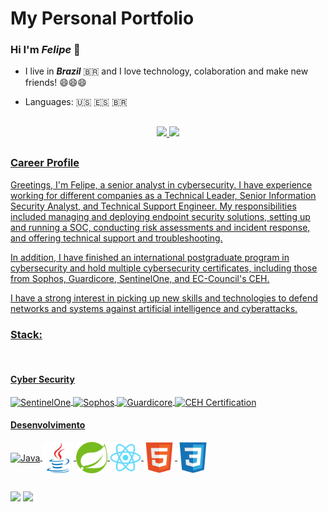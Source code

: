 # My Personal Portfolio

### Hi I'm <i><b>Felipe</b></i> 👋

- I live in <i><b>Brazil</b></i> 🇧🇷 and I love technology, colaboration and make new friends! 😄😄😄
- Languages: 🇺🇸 🇪🇸 🇧🇷

  ##

<div align="center">
  <a href="https://github.com/felipemartins210">
  <img height="180em" src="https://github-readme-stats.vercel.app/api?username=felipemartins210&show_icons=true&theme=react&include_all_commits=true&count_private=true"/>
  <img height="180em" src="https://github-readme-stats.vercel.app/api/top-langs/?username=felipemartins210&layout=compact&langs_count=7&theme=react"/>
</div>
  
  ##

### Career Profile

Greetings, I'm Felipe, a senior analyst in cybersecurity. I have experience working for different companies as a Technical Leader, Senior Information Security Analyst, and Technical Support Engineer. My responsibilities included managing and deploying endpoint security solutions, setting up and running a SOC, conducting risk assessments and incident response, and offering technical support and troubleshooting.

In addition, I have finished an international postgraduate program in cybersecurity and hold multiple cybersecurity certificates, including those from Sophos, Guardicore, SentinelOne, and EC-Council's CEH.

I have a strong interest in picking up new skills and technologies to defend networks and systems against artificial intelligence and cyberattacks. 
  
  ### Stack:
  
  <div style="display: inline_block"><br>
  <h4>Cyber Security</h4>
  <img align="center" alt="SentinelOne" width="230" src="https://upload.wikimedia.org/wikipedia/commons/3/33/SentinelOne_logo.svg">
  <img align="center" alt="Sophos" width="160" src="https://upload.wikimedia.org/wikipedia/commons/7/78/Sophos_logo.svg">
<img align="center" alt="Guardicore" width="180" src="https://svgshare.com/i/yzs.svg">
  <img align="center" alt="CEH Certification" width="80" src="https://images.credly.com/size/680x680/images/ae9a98b9-240b-47b1-9105-acd4f019ed1a/CEH_Badge.png">
  <br />
<h4>Desenvolvimento</h4>
  <img align="center" alt="Java" width="50" src="https://svgshare.com/i/yzg.svg">
  <img align="center" alt="Java" width="50" src="https://github.com/devicons/devicon/blob/master/icons/java/java-original.svg">
  <img align="center" alt="Spring Boot" width="50" src="https://github.com/devicons/devicon/blob/master/icons/spring/spring-original.svg">
  <img align="center" alt="React-Native" width="50" src="https://raw.githubusercontent.com/devicons/devicon/master/icons/react/react-original.svg">
  <img align="center" alt="HTML" width="50" src="https://raw.githubusercontent.com/devicons/devicon/master/icons/html5/html5-original.svg">
  <img align="center" alt="CSS" width="50" src="https://raw.githubusercontent.com/devicons/devicon/master/icons/css3/css3-original.svg">
  <br />
</div>

  ##

  <div> 

  <a href = "mailto:felipemartins210@gmail.com"><img src="https://img.shields.io/badge/-Gmail-%23333?style=for-the-badge&logo=gmail&logoColor=white" target="_blank"></a> <a href="https://www.linkedin.com/in/felipe-f-martins/" target="_blank"><img src="https://img.shields.io/badge/-LinkedIn-%230077B5?style=for-the-badge&logo=linkedin&logoColor=white" target="_blank"></a> 
 
</div>
